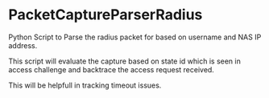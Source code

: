# PacketCaptureParserRadius
Python Script to Parse the radius packet for based on username and NAS IP address.

This script will evaluate the capture based on state id which is seen in access challenge and backtrace the access request received.

This will be helpfull in tracking timeout issues.
